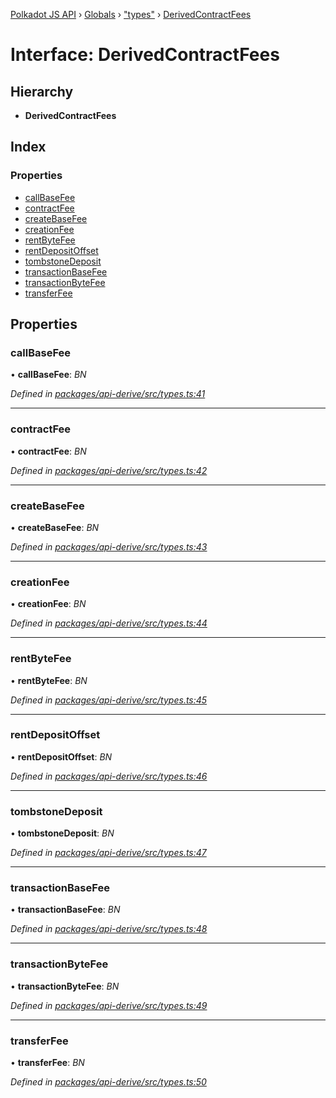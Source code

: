 [Polkadot JS API](../README.md) › [Globals](../globals.md) › ["types"](../modules/_types_.md) › [DerivedContractFees](_types_.derivedcontractfees.md)

# Interface: DerivedContractFees

## Hierarchy

* **DerivedContractFees**

## Index

### Properties

* [callBaseFee](_types_.derivedcontractfees.md#callbasefee)
* [contractFee](_types_.derivedcontractfees.md#contractfee)
* [createBaseFee](_types_.derivedcontractfees.md#createbasefee)
* [creationFee](_types_.derivedcontractfees.md#creationfee)
* [rentByteFee](_types_.derivedcontractfees.md#rentbytefee)
* [rentDepositOffset](_types_.derivedcontractfees.md#rentdepositoffset)
* [tombstoneDeposit](_types_.derivedcontractfees.md#tombstonedeposit)
* [transactionBaseFee](_types_.derivedcontractfees.md#transactionbasefee)
* [transactionByteFee](_types_.derivedcontractfees.md#transactionbytefee)
* [transferFee](_types_.derivedcontractfees.md#transferfee)

## Properties

###  callBaseFee

• **callBaseFee**: *BN*

*Defined in [packages/api-derive/src/types.ts:41](https://github.com/polkadot-js/api/blob/c4e553ad8/packages/api-derive/src/types.ts#L41)*

___

###  contractFee

• **contractFee**: *BN*

*Defined in [packages/api-derive/src/types.ts:42](https://github.com/polkadot-js/api/blob/c4e553ad8/packages/api-derive/src/types.ts#L42)*

___

###  createBaseFee

• **createBaseFee**: *BN*

*Defined in [packages/api-derive/src/types.ts:43](https://github.com/polkadot-js/api/blob/c4e553ad8/packages/api-derive/src/types.ts#L43)*

___

###  creationFee

• **creationFee**: *BN*

*Defined in [packages/api-derive/src/types.ts:44](https://github.com/polkadot-js/api/blob/c4e553ad8/packages/api-derive/src/types.ts#L44)*

___

###  rentByteFee

• **rentByteFee**: *BN*

*Defined in [packages/api-derive/src/types.ts:45](https://github.com/polkadot-js/api/blob/c4e553ad8/packages/api-derive/src/types.ts#L45)*

___

###  rentDepositOffset

• **rentDepositOffset**: *BN*

*Defined in [packages/api-derive/src/types.ts:46](https://github.com/polkadot-js/api/blob/c4e553ad8/packages/api-derive/src/types.ts#L46)*

___

###  tombstoneDeposit

• **tombstoneDeposit**: *BN*

*Defined in [packages/api-derive/src/types.ts:47](https://github.com/polkadot-js/api/blob/c4e553ad8/packages/api-derive/src/types.ts#L47)*

___

###  transactionBaseFee

• **transactionBaseFee**: *BN*

*Defined in [packages/api-derive/src/types.ts:48](https://github.com/polkadot-js/api/blob/c4e553ad8/packages/api-derive/src/types.ts#L48)*

___

###  transactionByteFee

• **transactionByteFee**: *BN*

*Defined in [packages/api-derive/src/types.ts:49](https://github.com/polkadot-js/api/blob/c4e553ad8/packages/api-derive/src/types.ts#L49)*

___

###  transferFee

• **transferFee**: *BN*

*Defined in [packages/api-derive/src/types.ts:50](https://github.com/polkadot-js/api/blob/c4e553ad8/packages/api-derive/src/types.ts#L50)*
